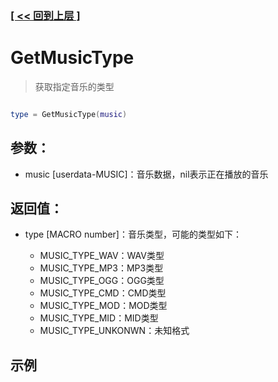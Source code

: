 ### [[ << 回到上层 ]](index.md)

# GetMusicType

> 获取指定音乐的类型

```lua

type = GetMusicType(music)

```

## 参数：

+ music [userdata-MUSIC]：音乐数据，nil表示正在播放的音乐

## 返回值：

+ type [MACRO number]：音乐类型，可能的类型如下：

    + MUSIC_TYPE_WAV：WAV类型
    + MUSIC_TYPE_MP3：MP3类型
    + MUSIC_TYPE_OGG：OGG类型
    + MUSIC_TYPE_CMD：CMD类型
    + MUSIC_TYPE_MOD：MOD类型
    + MUSIC_TYPE_MID：MID类型
    + MUSIC_TYPE_UNKONWN：未知格式

## 示例

```lua

```
